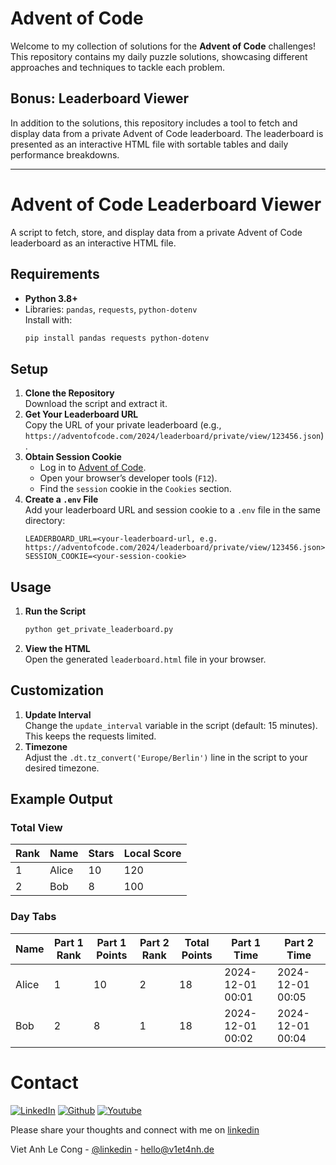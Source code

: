 # Advent of Code
Welcome to my collection of solutions for the **Advent of Code** challenges!  
This repository contains my daily puzzle solutions, showcasing different approaches and techniques to tackle each problem.

## Bonus: Leaderboard Viewer
In addition to the solutions, this repository includes a tool to fetch and display data from a private Advent of Code leaderboard. 
The leaderboard is presented as an interactive HTML file with sortable tables and daily performance breakdowns.

---

# Advent of Code Leaderboard Viewer
A script to fetch, store, and display data from a private Advent of Code leaderboard as an interactive HTML file.

## Requirements
- **Python 3.8+**
- Libraries: `pandas`, `requests`, `python-dotenv`  
  Install with:
  ```bash
  pip install pandas requests python-dotenv

## Setup
1. **Clone the Repository**  
   Download the script and extract it.
2. **Get Your Leaderboard URL**  
   Copy the URL of your private leaderboard (e.g., `https://adventofcode.com/2024/leaderboard/private/view/123456.json`).
3. **Obtain Session Cookie**  
   - Log in to [Advent of Code](https://adventofcode.com).  
   - Open your browser’s developer tools (`F12`).  
   - Find the `session` cookie in the `Cookies` section.
4. **Create a `.env` File**  
   Add your leaderboard URL and session cookie to a `.env` file in the same directory:
   ```plaintext
   LEADERBOARD_URL=<your-leaderboard-url, e.g. https://adventofcode.com/2024/leaderboard/private/view/123456.json>
   SESSION_COOKIE=<your-session-cookie>
   ```

## Usage
1. **Run the Script**  
   ```bash
   python get_private_leaderboard.py
2. **View the HTML**  
   Open the generated `leaderboard.html` file in your browser.


## Customization
1. **Update Interval**  
   Change the `update_interval` variable in the script (default: 15 minutes). This keeps the requests limited.
2. **Timezone**  
   Adjust the `.dt.tz_convert('Europe/Berlin')` line in the script to your desired timezone.


## Example Output
### Total View
| Rank | Name   | Stars | Local Score |
|------|--------|-------|-------------|
| 1    | Alice  | 10    | 120         |
| 2    | Bob    | 8     | 100         |

### Day Tabs
| Name   | Part 1 Rank | Part 1 Points | Part 2 Rank | Total Points | Part 1 Time       | Part 2 Time       |
|--------|-------------|---------------|-------------|--------------|-------------------|-------------------|
| Alice  | 1           | 10            | 2           | 18           | 2024-12-01 00:01  | 2024-12-01 00:05  |
| Bob    | 2           | 8             | 1           | 18           | 2024-12-01 00:02  | 2024-12-01 00:04  |



<!-- CONTACT -->
# Contact
[![LinkedIn][linkedin-shield]][linkedin-url] [![Github][github-shield]][github-url] [![Youtube][youtube-shield]][youtube-url]

Please share your thoughts and connect with me on [linkedin](https://linkedin.com/in/viet-anh-le-cong) 

Viet Anh Le Cong - [@linkedin](https://linkedin.com/in/viet-anh-le-cong) - [hello@v1et4nh.de](mailto:hello@v1et4nh.de)


<!-- MARKDOWN LINKS & IMAGES -->
<!-- https://www.markdownguide.org/basic-syntax/#reference-style-links -->
[github-shield]: https://img.shields.io/github/followers/v1et4nh?label=Github&style=for-the-badge
[linkedin-shield]: https://img.shields.io/badge/-LinkedIn-black.svg?style=for-the-badge&logo=linkedin&colorB=555&logoColor=blue
[youtube-shield]: https://img.shields.io/endpoint?color=red&label=Youtube&logoColor=red&style=for-the-badge&url=https%3A%2F%2Fyoutube-channel-badge-v1.vercel.app%2Fapi%2Fsubscriber
[github-url]: https://github.com/v1et4nh
[linkedin-url]: https://linkedin.com/in/viet-anh-le-cong
[youtube-url]: https://www.youtube.com/channel/UC7PMQLO9HIZ5zEogOkHp8yw